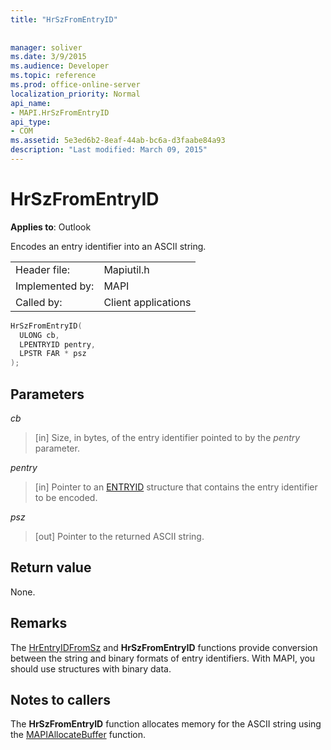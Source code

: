 ```yaml
---
title: "HrSzFromEntryID"
 
 
manager: soliver
ms.date: 3/9/2015
ms.audience: Developer
ms.topic: reference
ms.prod: office-online-server
localization_priority: Normal
api_name:
- MAPI.HrSzFromEntryID
api_type:
- COM
ms.assetid: 5e3ed6b2-8eaf-44ab-bc6a-d3faabe84a93
description: "Last modified: March 09, 2015"
---
```


# HrSzFromEntryID

  
  
**Applies to**: Outlook 
  
Encodes an entry identifier into an ASCII string. 
  
|||
|:-----|:-----|
|Header file:  <br/> |Mapiutil.h  <br/> |
|Implemented by:  <br/> |MAPI  <br/> |
|Called by:  <br/> |Client applications  <br/> |
   
```cpp
HrSzFromEntryID(
  ULONG cb,
  LPENTRYID pentry,
  LPSTR FAR * psz
);
```

## Parameters

 _cb_
  
> [in] Size, in bytes, of the entry identifier pointed to by the  _pentry_ parameter. 
    
 _pentry_
  
> [in] Pointer to an [ENTRYID](entryid.md) structure that contains the entry identifier to be encoded. 
    
 _psz_
  
> [out] Pointer to the returned ASCII string.
    
## Return value

None.
  
## Remarks

The [HrEntryIDFromSz](hrentryidfromsz.md) and **HrSzFromEntryID** functions provide conversion between the string and binary formats of entry identifiers. With MAPI, you should use structures with binary data. 
  
## Notes to callers

The **HrSzFromEntryID** function allocates memory for the ASCII string using the [MAPIAllocateBuffer](mapiallocatebuffer.md) function. 
  

